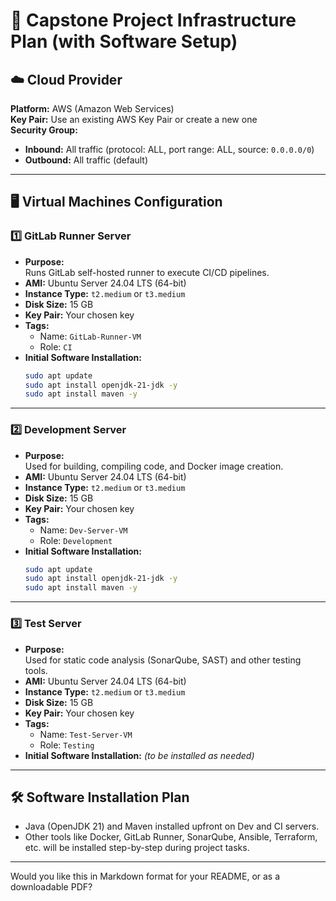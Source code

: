 # 🧾 Capstone Project Infrastructure Plan (with Software Setup)

## ☁️ Cloud Provider
**Platform:** AWS (Amazon Web Services)  
**Key Pair:** Use an existing AWS Key Pair or create a new one  
**Security Group:**  
- **Inbound:** All traffic (protocol: ALL, port range: ALL, source: `0.0.0.0/0`)  
- **Outbound:** All traffic (default)

---

## 🖥️ Virtual Machines Configuration

### 1️⃣ GitLab Runner Server
- **Purpose:**  
  Runs GitLab self-hosted runner to execute CI/CD pipelines.
- **AMI:** Ubuntu Server 24.04 LTS (64-bit)
- **Instance Type:** `t2.medium` or `t3.medium`
- **Disk Size:** 15 GB
- **Key Pair:** Your chosen key
- **Tags:**  
  - Name: `GitLab-Runner-VM`  
  - Role: `CI`
- **Initial Software Installation:**
  ```bash
  sudo apt update
  sudo apt install openjdk-21-jdk -y
  sudo apt install maven -y
  ```

---

### 2️⃣ Development Server
- **Purpose:**  
  Used for building, compiling code, and Docker image creation.
- **AMI:** Ubuntu Server 24.04 LTS (64-bit)
- **Instance Type:** `t2.medium` or `t3.medium`
- **Disk Size:** 15 GB
- **Key Pair:** Your chosen key
- **Tags:**  
  - Name: `Dev-Server-VM`  
  - Role: `Development`
- **Initial Software Installation:**
  ```bash
  sudo apt update
  sudo apt install openjdk-21-jdk -y
  sudo apt install maven -y
  ```

---

### 3️⃣ Test Server
- **Purpose:**  
  Used for static code analysis (SonarQube, SAST) and other testing tools.
- **AMI:** Ubuntu Server 24.04 LTS (64-bit)
- **Instance Type:** `t2.medium` or `t3.medium`
- **Disk Size:** 15 GB
- **Key Pair:** Your chosen key
- **Tags:**  
  - Name: `Test-Server-VM`  
  - Role: `Testing`
- **Initial Software Installation:** *(to be installed as needed)*

---

## 🛠️ Software Installation Plan

- Java (OpenJDK 21) and Maven installed upfront on Dev and CI servers.
- Other tools like Docker, GitLab Runner, SonarQube, Ansible, Terraform, etc. will be installed step-by-step during project tasks.

---

Would you like this in Markdown format for your README, or as a downloadable PDF?
